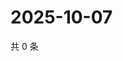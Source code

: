 # 2025-10-07

共 0 条

<!-- BEGIN ZHIHUQUESTIONS -->
<!-- 最后更新时间 Tue Oct 07 2025 18:11:58 GMT+0800 (China Standard Time) -->

<!-- END ZHIHUQUESTIONS -->
